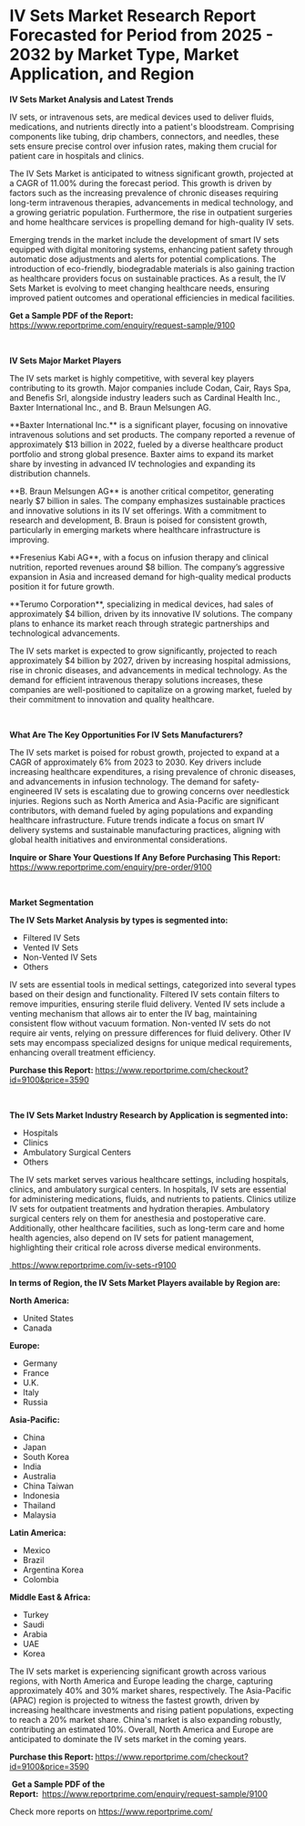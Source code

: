 <p><h1>IV Sets Market Research Report Forecasted for Period from 2025 -  2032 by Market Type, Market Application, and Region</h1></p><p><strong>IV Sets Market Analysis and Latest Trends</strong></p>
<p><p>IV sets, or intravenous sets, are medical devices used to deliver fluids, medications, and nutrients directly into a patient's bloodstream. Comprising components like tubing, drip chambers, connectors, and needles, these sets ensure precise control over infusion rates, making them crucial for patient care in hospitals and clinics.</p><p>The IV Sets Market is anticipated to witness significant growth, projected at a CAGR of 11.00% during the forecast period. This growth is driven by factors such as the increasing prevalence of chronic diseases requiring long-term intravenous therapies, advancements in medical technology, and a growing geriatric population. Furthermore, the rise in outpatient surgeries and home healthcare services is propelling demand for high-quality IV sets.</p><p>Emerging trends in the market include the development of smart IV sets equipped with digital monitoring systems, enhancing patient safety through automatic dose adjustments and alerts for potential complications. The introduction of eco-friendly, biodegradable materials is also gaining traction as healthcare providers focus on sustainable practices. As a result, the IV Sets Market is evolving to meet changing healthcare needs, ensuring improved patient outcomes and operational efficiencies in medical facilities.</p></p>
<p><strong>Get a Sample PDF of the Report:&nbsp;</strong> <a href="https://www.reportprime.com/enquiry/request-sample/9100?utm_campaign=3385&utm_medium=2&utm_source=Github&utm_content=ia&utm_term=20032025&utm_id=iv-sets">https://www.reportprime.com/enquiry/request-sample/9100</a></p>
<p>&nbsp;</p>
<p><strong>IV Sets Major Market Players</strong></p>
<p><p>The IV sets market is highly competitive, with several key players contributing to its growth. Major companies include Codan, Cair, Rays Spa, and Benefis Srl, alongside industry leaders such as Cardinal Health Inc., Baxter International Inc., and B. Braun Melsungen AG. </p><p>**Baxter International Inc.** is a significant player, focusing on innovative intravenous solutions and set products. The company reported a revenue of approximately $13 billion in 2022, fueled by a diverse healthcare product portfolio and strong global presence. Baxter aims to expand its market share by investing in advanced IV technologies and expanding its distribution channels.</p><p>**B. Braun Melsungen AG** is another critical competitor, generating nearly $7 billion in sales. The company emphasizes sustainable practices and innovative solutions in its IV set offerings. With a commitment to research and development, B. Braun is poised for consistent growth, particularly in emerging markets where healthcare infrastructure is improving.</p><p>**Fresenius Kabi AG**, with a focus on infusion therapy and clinical nutrition, reported revenues around $8 billion. The company’s aggressive expansion in Asia and increased demand for high-quality medical products position it for future growth.</p><p>**Terumo Corporation**, specializing in medical devices, had sales of approximately $4 billion, driven by its innovative IV solutions. The company plans to enhance its market reach through strategic partnerships and technological advancements.</p><p>The IV sets market is expected to grow significantly, projected to reach approximately $4 billion by 2027, driven by increasing hospital admissions, rise in chronic diseases, and advancements in medical technology. As the demand for efficient intravenous therapy solutions increases, these companies are well-positioned to capitalize on a growing market, fueled by their commitment to innovation and quality healthcare.</p></p>
<p>&nbsp;</p>
<p><strong>What Are The Key Opportunities For IV Sets Manufacturers?</strong></p>
<p><p>The IV sets market is poised for robust growth, projected to expand at a CAGR of approximately 6% from 2023 to 2030. Key drivers include increasing healthcare expenditures, a rising prevalence of chronic diseases, and advancements in infusion technology. The demand for safety-engineered IV sets is escalating due to growing concerns over needlestick injuries. Regions such as North America and Asia-Pacific are significant contributors, with demand fueled by aging populations and expanding healthcare infrastructure. Future trends indicate a focus on smart IV delivery systems and sustainable manufacturing practices, aligning with global health initiatives and environmental considerations.</p></p>
<p><strong>Inquire or Share Your Questions If Any Before Purchasing This Report:</strong> <a href="https://www.reportprime.com/enquiry/pre-order/9100?utm_campaign=3385&utm_medium=2&utm_source=Github&utm_content=ia&utm_term=20032025&utm_id=iv-sets">https://www.reportprime.com/enquiry/pre-order/9100</a></p>
<p>&nbsp;</p>
<p><strong>Market Segmentation</strong></p>
<p><strong>The IV Sets Market Analysis by types is segmented into:</strong></p>
<p><ul><li>Filtered IV Sets</li><li>Vented IV Sets</li><li>Non-Vented IV Sets</li><li>Others</li></ul></p>
<p><p>IV sets are essential tools in medical settings, categorized into several types based on their design and functionality. Filtered IV sets contain filters to remove impurities, ensuring sterile fluid delivery. Vented IV sets include a venting mechanism that allows air to enter the IV bag, maintaining consistent flow without vacuum formation. Non-vented IV sets do not require air vents, relying on pressure differences for fluid delivery. Other IV sets may encompass specialized designs for unique medical requirements, enhancing overall treatment efficiency.</p></p>
<p><strong>Purchase this Report:&nbsp;</strong><a href="https://www.reportprime.com/checkout?id=9100&price=3590&utm_campaign=3385&utm_medium=2&utm_source=Github&utm_content=ia&utm_term=20032025&utm_id=iv-sets">https://www.reportprime.com/checkout?id=9100&price=3590</a></p>
<p>&nbsp;</p>
<p><strong>The IV Sets Market Industry Research by Application is segmented into:</strong></p>
<p><ul><li>Hospitals</li><li>Clinics</li><li>Ambulatory Surgical Centers</li><li>Others</li></ul></p>
<p><p>The IV sets market serves various healthcare settings, including hospitals, clinics, and ambulatory surgical centers. In hospitals, IV sets are essential for administering medications, fluids, and nutrients to patients. Clinics utilize IV sets for outpatient treatments and hydration therapies. Ambulatory surgical centers rely on them for anesthesia and postoperative care. Additionally, other healthcare facilities, such as long-term care and home health agencies, also depend on IV sets for patient management, highlighting their critical role across diverse medical environments.</p></p>
<p><a href="https://www.reportprime.com/iv-sets-r9100?utm_campaign=3385&utm_medium=2&utm_source=Github&utm_content=ia&utm_term=20032025&utm_id=iv-sets">&nbsp;https://www.reportprime.com/iv-sets-r9100</a></p>
<p><strong>In terms of Region, the IV Sets Market Players available by Region are:</strong></p>
<p>
    <p> <strong> North America: </strong>
        <ul>
            <li>United States</li>
            <li>Canada</li>
        </ul>
        </p> 
    <p> <strong> Europe: </strong>
        <ul>
            <li>Germany</li>
            <li>France</li>
            <li>U.K.</li>
            <li>Italy</li>
            <li>Russia</li>
        </ul>
        </p> 
    <p> <strong> Asia-Pacific: </strong>
        <ul>
            <li>China</li>
            <li>Japan</li>
            <li>South Korea</li>
            <li>India</li>
            <li>Australia</li>
            <li>China Taiwan</li>
            <li>Indonesia</li>
            <li>Thailand</li>
            <li>Malaysia</li>
        </ul>
        </p> 
    <p> <strong> Latin America: </strong>
        <ul>
            <li>Mexico</li>
            <li>Brazil</li>
            <li>Argentina Korea</li>
            <li>Colombia</li>
        </ul>
        </p> 
    <p> <strong> Middle East & Africa: </strong>
        <ul>
            <li>Turkey</li>
            <li>Saudi</li>
            <li>Arabia</li>
            <li>UAE</li>
            <li>Korea</li>
        </ul>
    </p>
    </p>
<p><p>The IV sets market is experiencing significant growth across various regions, with North America and Europe leading the charge, capturing approximately 40% and 30% market shares, respectively. The Asia-Pacific (APAC) region is projected to witness the fastest growth, driven by increasing healthcare investments and rising patient populations, expecting to reach a 20% market share. China's market is also expanding robustly, contributing an estimated 10%. Overall, North America and Europe are anticipated to dominate the IV sets market in the coming years.</p></p>
<p><strong>Purchase this Report: </strong><a href="https://www.reportprime.com/checkout?id=9100&price=3590&utm_campaign=3385&utm_medium=2&utm_source=Github&utm_content=ia&utm_term=20032025&utm_id=iv-sets">https://www.reportprime.com/checkout?id=9100&price=3590</a></p>
<p>&nbsp;<strong>Get a Sample PDF of the Report:&nbsp;&nbsp;</strong><a href="https://www.reportprime.com/enquiry/request-sample/9100?utm_campaign=3385&utm_medium=2&utm_source=Github&utm_content=ia&utm_term=20032025&utm_id=iv-sets">https://www.reportprime.com/enquiry/request-sample/9100</a></p>
<p><strong></strong></p>
<p>Check more reports on <a href="https://www.reportprime.com/?utm_campaign=3385&utm_medium=2&utm_source=Github&utm_content=ia&utm_term=20032025&utm_id=iv-sets">https://www.reportprime.com/</a></p>